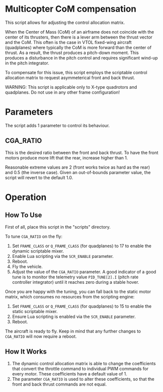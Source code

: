 # Multicopter CoM compensation

This script allows for adjusting the control allocation matrix.

When the Center of Mass (CoM) of an airframe does not coincide with the center
of its thrusters, then there is a lever arm between the thrust vector and the
CoM. This often is the case in VTOL fixed-wing aircraft (quadplanes) where
typically the CoM is more forward than the center of thrust. As a result, the
thrust produces a pitch-down moment. This produces a disturbance in the pitch
control and requires significant wind-up in the pitch integrator.

To compensate for this issue, this script employs the scriptable control
allocation matrix to request asymmeterical front and back thrust.

WARNING: This script is applicable only to X-type quadrotors and quadplanes. Do
not use in any other frame configuration!

# Parameters

The script adds 1 parameter to control its behaviour.

## CGA_RATIO

This is the desired ratio between the front and back thrust. To have the front
motors produce more lift that the rear, increase higher than 1.

Reasonable extreme values are 2 (front works twice as hard as the rear) and 0.5
(the inverse case). Given an out-of-bounds parameter value, the script will
revert to the default 1.0. 

# Operation

## How To Use

First of all, place this script in the "scripts" directory.

To tune `CGA_RATIO` on the fly:

  1. Set `FRAME_CLASS` or `Q_FRAME_CLASS` (for quadplanes) to 17 to enable the
  dynamic scriptable mixer.
  2. Enable Lua scripting via the `SCR_ENABLE` parameter.
  3. Reboot.
  4. Fly the vehicle.
  5. Adjust the value of the `CGA_RATIO` parameter. A good indicator of a good
  tune is to monitor the telemetry value `PID_TUNE[2].I` (pitch rate controller
  integrator) until it reaches zero during a stable hover.

Once you are happy with the tuning, you can fall back to the static motor
matrix, which consumes no resources from the scripting engine:

  1. Set `FRAME_CLASS` or `Q_FRAME_CLASS` (for quadplanes) to 15 to enable the
  static scriptable mixer.
  2. Ensure Lua scripting is enabled via the `SCR_ENABLE` parameter.
  3. Reboot.
  
The aircraft is ready to fly.
Keep in mind that any further changes to `CGA_RATIO` will now require a reboot.

## How It Works

  1. The dynamic control allocation matrix is able to change the coefficients
  that convert the throttle command to individual PWM commands for every motor.
  These coefficients have a default value of 1.
  2. The parameter `CGA_RATIO` is used to alter these coefficients, so that the
  front and back thrust commands are not equal.